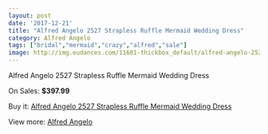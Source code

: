 ```yaml
---
layout: post
date: '2017-12-21'
title: "Alfred Angelo 2527 Strapless Ruffle Mermaid Wedding Dress"
category: Alfred Angelo
tags: ["bridal","mermaid","crazy","alfred","sale"]
image: http://img.eudances.com/11601-thickbox_default/alfred-angelo-2527-strapless-ruffle-mermaid-wedding-dress.jpg
---
```

Alfred Angelo 2527 Strapless Ruffle Mermaid Wedding Dress

On Sales: **$397.99**
<a href="https://www.eudances.com/en/alfred-angelo/3672-alfred-angelo-2527-strapless-ruffle-mermaid-wedding-dress.html"><amp-img layout="responsive" width="600" height="600" src="//img.eudances.com/11601-thickbox_default/alfred-angelo-2527-strapless-ruffle-mermaid-wedding-dress.jpg" alt="Alfred Angelo 2527 Strapless Ruffle Mermaid Wedding Dress 0" /></a>
<a href="https://www.eudances.com/en/alfred-angelo/3672-alfred-angelo-2527-strapless-ruffle-mermaid-wedding-dress.html"><amp-img layout="responsive" width="600" height="600" src="//img.eudances.com/11604-thickbox_default/alfred-angelo-2527-strapless-ruffle-mermaid-wedding-dress.jpg" alt="Alfred Angelo 2527 Strapless Ruffle Mermaid Wedding Dress 1" /></a>
<a href="https://www.eudances.com/en/alfred-angelo/3672-alfred-angelo-2527-strapless-ruffle-mermaid-wedding-dress.html"><amp-img layout="responsive" width="600" height="600" src="//img.eudances.com/11603-thickbox_default/alfred-angelo-2527-strapless-ruffle-mermaid-wedding-dress.jpg" alt="Alfred Angelo 2527 Strapless Ruffle Mermaid Wedding Dress 2" /></a>
<a href="https://www.eudances.com/en/alfred-angelo/3672-alfred-angelo-2527-strapless-ruffle-mermaid-wedding-dress.html"><amp-img layout="responsive" width="600" height="600" src="//img.eudances.com/11602-thickbox_default/alfred-angelo-2527-strapless-ruffle-mermaid-wedding-dress.jpg" alt="Alfred Angelo 2527 Strapless Ruffle Mermaid Wedding Dress 3" /></a>

Buy it: [Alfred Angelo 2527 Strapless Ruffle Mermaid Wedding Dress](https://www.eudances.com/en/alfred-angelo/3672-alfred-angelo-2527-strapless-ruffle-mermaid-wedding-dress.html "Alfred Angelo 2527 Strapless Ruffle Mermaid Wedding Dress")

View more: [Alfred Angelo](https://www.eudances.com/en/36-alfred-angelo "Alfred Angelo")